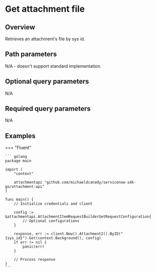 # Get attachment file

## Overview

Retrieves an attachment's file by sys id.

## Path parameters

N/A - doesn't support standard implementation.

## Optional query parameters

N/A

## Required query parameters

N/A

## Examples

=== "Fluent"

    ``` golang
    package main

    import (
        "context"

        attachmentapi "github.com/michaeldcanady/servicenow-sdk-go/attachment-api"
    )

    func main() {
        // Initialize credentials and client

        config := &attachmentapi.AttachmentItemRequestBuilderGetRequestConfiguration{
            // Optional configurations
        }

        response, err := client.Now().Attachment2().ByID("{sys_id}").Get(context.Background(), config)
        if err != nil {
            panic(err)
        }

        // Process response
    }
    ```
